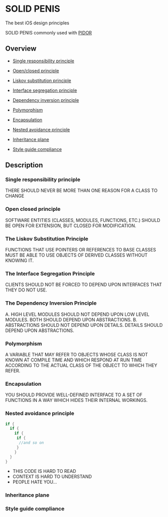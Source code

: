 # SOLID PENIS
The best iOS design principles

SOLID PENIS commonly used with [PIDOR](https://github.com/ApplePride/PIDOR)

## Overview
* [Single responsibility principle](#single-responsibility-principle)
* [Open/closed principle](#open-closed-principle)
* [Liskov substitution principle](#the-liskov-substitution-principle)
* [Interface segregation principle](#the-interface-segregation-principle)
* [Dependency inversion principle](#the-dependency-inversion-principle)

* [Polymorphism](#polymorphism)
* [Encapsulation](#encapsulation)
* [Nested avoidance principle](#nested-avoidance-principle)
* [Inheritance plane](#inheritance-plane)
* [Style guide compliance](#style-guide-compliance)

## Description
### Single responsibility principle
THERE SHOULD NEVER BE MORE THAN ONE REASON FOR A CLASS TO CHANGE
### Open closed principle
SOFTWARE ENTITIES (CLASSES, MODULES, FUNCTIONS, ETC.) SHOULD BE OPEN FOR EXTENSION, BUT CLOSED FOR MODIFICATION.
### The Liskov Substitution Principle
FUNCTIONS THAT USE POINTERS OR REFERENCES TO BASE CLASSES MUST BE ABLE TO USE OBJECTS OF DERIVED CLASSES WITHOUT KNOWING IT.
### The Interface Segregation Principle
CLIENTS SHOULD NOT BE FORCED TO DEPEND UPON INTERFACES THAT THEY DO NOT USE.
### The Dependency Inversion Principle
A. HIGH LEVEL MODULES SHOULD NOT DEPEND UPON LOW LEVEL MODULES. BOTH SHOULD DEPEND UPON ABSTRACTIONS.
B. ABSTRACTIONS SHOULD NOT DEPEND UPON DETAILS. DETAILS SHOULD DEPEND UPON ABSTRACTIONS.
### Polymorphism
A VARIABLE THAT MAY REFER TO OBJECTS WHOSE CLASS IS NOT KNOWN AT COMPILE TIME AND WHICH RESPOND AT RUN TIME ACCORDING TO THE ACTUAL CLASS OF THE OBJECT TO WHICH THEY REFER.
### Encapsulation
YOU SHOULD PROVIDE WELL-DEFINED INTERFACE TO A SET OF FUNCTIONS IN A WAY WHICH HIDES THEIR INTERNAL WORKINGS.
### Nested avoidance principle
```swift 
if {
  if {
    if {
     if {
      //and so on
     }
    }
  }
}
```
- THIS CODE IS HARD TO READ
- CONTEXT IS HARD TO UNDERSTAND
- PEOPLE HATE YOU...
### Inheritance plane
### Style guide compliance
